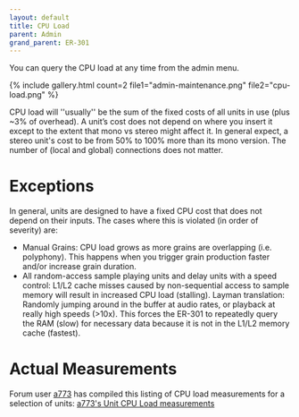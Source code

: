 ```yaml
---
layout: default
title: CPU Load
parent: Admin
grand_parent: ER-301
---
```


You can query the CPU load at any time from the admin menu.

{% include gallery.html
count=2
file1="admin-maintenance.png"
file2="cpu-load.png"
%}

CPU load will ''usually'' be the sum of the fixed costs of all units in use (plus ~3% of overhead).  A unit’s cost does not depend on where you insert it except to the extent that mono vs stereo might affect it.  In general expect, a stereo unit's cost to be from 50% to 100% more than its mono version. The number of (local and global) connections does not matter.

# Exceptions 
In general, units are designed to have a fixed CPU cost that does not depend on their inputs. The cases where this is violated (in order of severity) are:

* Manual Grains: CPU load grows as more grains are overlapping (i.e. polyphony).  This happens when you trigger grain production faster and/or increase grain duration.
* All random-access sample playing units and delay units with a speed control: L1/L2 cache misses caused by non-sequential access to sample memory will result in increased CPU load (stalling). Layman translation: Randomly jumping around in the buffer at audio rates, or playback at really high speeds (>10x). This forces the ER-301 to repeatedly query the RAM (slow) for necessary data because it is not in the L1/L2 memory cache (fastest).

# Actual Measurements 
Forum user [a773](https://forum.orthogonaldevices.com/u/a773/summary) has compiled this listing of CPU load measurements for a selection of units:
[a773's Unit CPU Load measurements](https://docs.google.com/spreadsheets/d/13hDQcJRfDA45yTufJo0tFy8AQ1Spit78vMehDIb3y0o/edit?usp=sharing)
